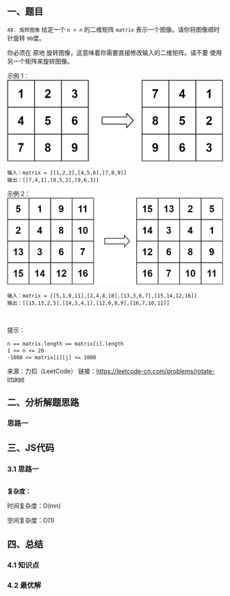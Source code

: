 ## 一、题目
`48. 旋转图像`
给定一个 `n × n` 的二维矩阵 `matrix` 表示一个图像。请你将图像顺时针旋转 `90`度。

你必须在 原地 旋转图像，这意味着你需要直接修改输入的二维矩阵。请不要 使用另一个矩阵来旋转图像。

示例 1：
![](./img/mat1.jpeg)

```
输入：matrix = [[1,2,3],[4,5,6],[7,8,9]]
输出：[[7,4,1],[8,5,2],[9,6,3]]
```
示例 2：
![](./img/mat2.jpeg)
```
输入：matrix = [[5,1,9,11],[2,4,8,10],[13,3,6,7],[15,14,12,16]]
输出：[[15,13,2,5],[14,3,4,1],[12,6,8,9],[16,7,10,11]]
```
 

提示：
```
n == matrix.length == matrix[i].length
1 <= n <= 20
-1000 <= matrix[i][j] <= 1000
```

来源：力扣（LeetCode）
链接：https://leetcode-cn.com/problems/rotate-image
 
## 二、分析解题思路

### 思路一


## 三、JS代码

### 3.1 思路一
```
```

**复杂度：**

时间复杂度：O(mn)

空间复杂度：O(1)

## 四、总结


### 4.1 知识点

### 4.2 最优解